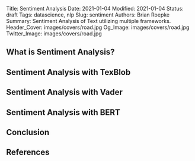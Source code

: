 Title: Sentiment Analysis
Date: 2021-01-04
Modified: 2021-01-04
Status: draft
Tags: datascience, nlp
Slug: sentiment
Authors: Brian Roepke
Summary: Sentiment Analysis of Text utilizing multiple frameworks.
Header_Cover: images/covers/road.jpg
Og_Image: images/covers/road.jpg
Twitter_Image: images/covers/road.jpg

## What is Sentiment Analysis?


## Sentiment Analysis with TexBlob


## Sentiment Analysis with Vader


## Sentiment Analysis with BERT


## Conclusion



## References


